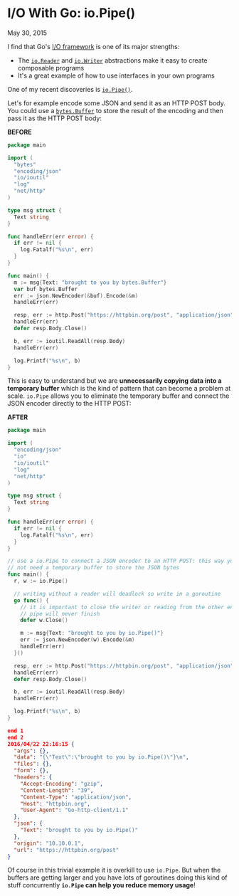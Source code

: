 # I/O With Go: io.Pipe()
May 30, 2015

I find that Go's [I/O framework](https://golang.org/pkg/io/) is one of its major strengths:

*   The [`io.Reader`](https://golang.org/pkg/io/#Reader) and [`io.Writer`](https://golang.org/pkg/io/#Writer) abstractions make it easy to create composable programs
*   It's a great example of how to use interfaces in your own programs

One of my recent discoveries is [`io.Pipe()`](https://golang.org/pkg/io/#Pipe).

Let's for example encode some JSON and send it as an HTTP POST body. You could use a [`bytes.Buffer`](https://golang.org/pkg/bytes/#Buffer) to store the result of the encoding and then pass it as the HTTP POST body:

**BEFORE**

```go
package main

import (
  "bytes"
  "encoding/json"
  "io/ioutil"
  "log"
  "net/http"
)

type msg struct {
  Text string
}

func handleErr(err error) {
  if err != nil {
    log.Fatalf("%s\n", err)
  }
}

func main() {
  m := msg{Text: "brought to you by bytes.Buffer"}
  var buf bytes.Buffer
  err := json.NewEncoder(&buf).Encode(&m)
  handleErr(err)

  resp, err := http.Post("https://httpbin.org/post", "application/json", &buf)
  handleErr(err)
  defer resp.Body.Close()

  b, err := ioutil.ReadAll(resp.Body)
  handleErr(err)

  log.Printf("%s\n", b)
}

```

This is easy to understand but we are **unnecessarily copying data into a temporary buffer** which is the kind of pattern that can become a problem at scale. `io.Pipe` allows you to eliminate the temporary buffer and connect the JSON encoder directly to the HTTP POST:

**AFTER**

```go
package main

import (
  "encoding/json"
  "io"
  "io/ioutil"
  "log"
  "net/http"
)

type msg struct {
  Text string
}

func handleErr(err error) {
  if err != nil {
    log.Fatalf("%s\n", err)
  }
}

// use a io.Pipe to connect a JSON encoder to an HTTP POST: this way you do
// not need a temporary buffer to store the JSON bytes
func main() {
  r, w := io.Pipe()

  // writing without a reader will deadlock so write in a goroutine
  go func() {
    // it is important to close the writer or reading from the other end of the
    // pipe will never finish
    defer w.Close()

    m := msg{Text: "brought to you by io.Pipe()"}
    err := json.NewEncoder(w).Encode(&m)
    handleErr(err)
  }()

  resp, err := http.Post("https://httpbin.org/post", "application/json", r)
  handleErr(err)
  defer resp.Body.Close()

  b, err := ioutil.ReadAll(resp.Body)
  handleErr(err)

  log.Printf("%s\n", b)
}

```

```json
end 1
end 2
2016/04/22 22:16:15 {
  "args": {}, 
  "data": "{\"Text\":\"brought to you by io.Pipe()\"}\n", 
  "files": {}, 
  "form": {}, 
  "headers": {
    "Accept-Encoding": "gzip", 
    "Content-Length": "39", 
    "Content-Type": "application/json", 
    "Host": "httpbin.org", 
    "User-Agent": "Go-http-client/1.1"
  }, 
  "json": {
    "Text": "brought to you by io.Pipe()"
  }, 
  "origin": "10.10.0.1",
  "url": "https://httpbin.org/post"
}
```

Of course in this trivial example it is overkill to use `io.Pipe`. But when the buffers are getting larger and you have lots of goroutines doing this kind of stuff concurrently **`io.Pipe` can help you reduce memory usage**!

</div>
